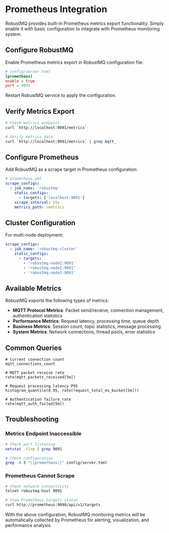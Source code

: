 # Prometheus Integration

RobustMQ provides built-in Prometheus metrics export functionality. Simply enable it with basic configuration to integrate with Prometheus monitoring system.

## Configure RobustMQ

Enable Prometheus metrics export in RobustMQ configuration file:

```toml
# config/server.toml
[prometheus]
enable = true
port = 9091
```

Restart RobustMQ service to apply the configuration.

## Verify Metrics Export

```bash
# Check metrics endpoint
curl `http://localhost:9091/metrics`

# Verify metrics data
curl `http://localhost:9091/metrics` | grep mqtt_
```

## Configure Prometheus

Add RobustMQ as a scrape target in Prometheus configuration:

```yaml
# prometheus.yml
scrape_configs:
  - job_name: 'robustmq'
    static_configs:
      - targets: ['localhost:9091']
    scrape_interval: 15s
    metrics_path: /metrics
```

## Cluster Configuration

For multi-node deployment:

```yaml
scrape_configs:
  - job_name: 'robustmq-cluster'
    static_configs:
      - targets:
        - 'robustmq-node1:9091'
        - 'robustmq-node2:9091'
        - 'robustmq-node3:9091'
```

## Available Metrics

RobustMQ exports the following types of metrics:

- **MQTT Protocol Metrics**: Packet send/receive, connection management, authentication statistics
- **Performance Metrics**: Request latency, processing time, queue depth
- **Business Metrics**: Session count, topic statistics, message processing
- **System Metrics**: Network connections, thread pools, error statistics

## Common Queries

```text
# Current connection count
mqtt_connections_count

# MQTT packet receive rate
rate(mqtt_packets_received[5m])

# Request processing latency P95
histogram_quantile(0.95, rate(request_total_ms_bucket[5m]))

# Authentication failure rate
rate(mqtt_auth_failed[5m])
```

## Troubleshooting

### Metrics Endpoint Inaccessible
```bash
# Check port listening
netstat -tlnp | grep 9091

# Check configuration
grep -A 3 "\[prometheus\]" config/server.toml
```

### Prometheus Cannot Scrape
```bash
# Check network connectivity
telnet robustmq-host 9091

# View Prometheus targets status
curl http://prometheus:9090/api/v1/targets
```

With the above configuration, RobustMQ monitoring metrics will be automatically collected by Prometheus for alerting, visualization, and performance analysis.
